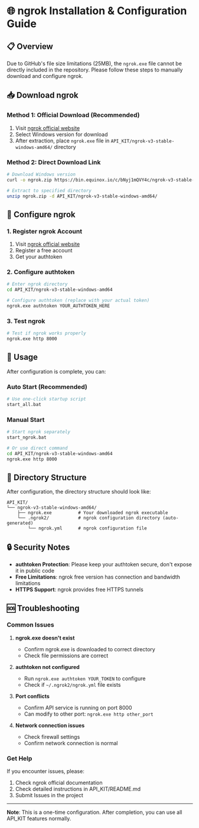 # 🌐 ngrok Installation & Configuration Guide

## 📋 Overview

Due to GitHub's file size limitations (25MB), the `ngrok.exe` file cannot be directly included in the repository. Please follow these steps to manually download and configure ngrok.

## 📥 Download ngrok

### Method 1: Official Download (Recommended)
1. Visit [ngrok official website](https://ngrok.com/download)
2. Select Windows version for download
3. After extraction, place `ngrok.exe` file in `API_KIT/ngrok-v3-stable-windows-amd64/` directory

### Method 2: Direct Download Link
```bash
# Download Windows version
curl -o ngrok.zip https://bin.equinox.io/c/bNyj1mQVY4c/ngrok-v3-stable-windows-amd64.zip

# Extract to specified directory
unzip ngrok.zip -d API_KIT/ngrok-v3-stable-windows-amd64/
```

## 🔧 Configure ngrok

### 1. Register ngrok Account
1. Visit [ngrok official website](https://ngrok.com/)
2. Register a free account
3. Get your authtoken

### 2. Configure authtoken
```bash
# Enter ngrok directory
cd API_KIT/ngrok-v3-stable-windows-amd64

# Configure authtoken (replace with your actual token)
ngrok.exe authtoken YOUR_AUTHTOKEN_HERE
```

### 3. Test ngrok
```bash
# Test if ngrok works properly
ngrok.exe http 8000
```

## 🚀 Usage

After configuration is complete, you can:

### Auto Start (Recommended)
```bash
# Use one-click startup script
start_all.bat
```

### Manual Start
```bash
# Start ngrok separately
start_ngrok.bat

# Or use direct command
cd API_KIT/ngrok-v3-stable-windows-amd64
ngrok.exe http 8000
```

## 📁 Directory Structure

After configuration, the directory structure should look like:
```
API_KIT/
└── ngrok-v3-stable-windows-amd64/
    ├── ngrok.exe          # Your downloaded ngrok executable
    └── .ngrok2/           # ngrok configuration directory (auto-generated)
        └── ngrok.yml      # ngrok configuration file
```

## 🔒 Security Notes

- **authtoken Protection**: Please keep your authtoken secure, don't expose it in public code
- **Free Limitations**: ngrok free version has connection and bandwidth limitations
- **HTTPS Support**: ngrok provides free HTTPS tunnels

## 🆘 Troubleshooting

### Common Issues

1. **ngrok.exe doesn't exist**
   - Confirm ngrok.exe is downloaded to correct directory
   - Check file permissions are correct

2. **authtoken not configured**
   - Run `ngrok.exe authtoken YOUR_TOKEN` to configure
   - Check if `~/.ngrok2/ngrok.yml` file exists

3. **Port conflicts**
   - Confirm API service is running on port 8000
   - Can modify to other port: `ngrok.exe http other_port`

4. **Network connection issues**
   - Check firewall settings
   - Confirm network connection is normal

### Get Help

If you encounter issues, please:
1. Check ngrok official documentation
2. Check detailed instructions in API_KIT/README.md
3. Submit Issues in the project

---

**Note**: This is a one-time configuration. After completion, you can use all API_KIT features normally. 